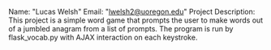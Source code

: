 Name: "Lucas Welsh"
Email: "lwelsh2@uoregon.edu"
Project Description: This project is a simple word game that prompts the user to make words out of a jumbled anagram from a list of prompts. The program is run by flask_vocab.py with AJAX interaction on each keystroke.